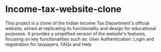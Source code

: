 # Income-tax-website-clone
This project is a clone of the Indian Income Tax Department's official website, aimed at replicating its functionality and design for educational purposes. It provides a simplified version of the website's features, focusing on key functionalities such as:  User Authentication: Login and registration for taxpayers. FAQs and Help
